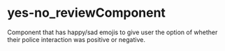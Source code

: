 # yes-no_reviewComponent
Component that has happy/sad emojis to give user the option of whether their police interaction was positive or negative.
